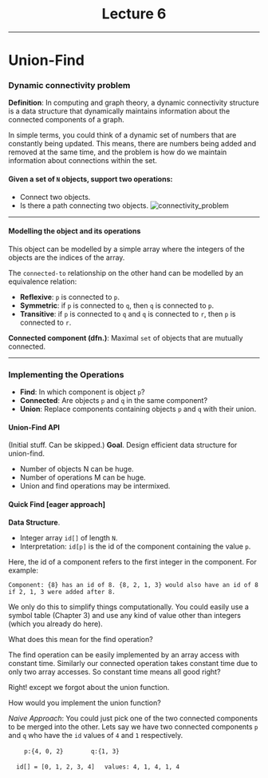﻿# <center>Lecture 6</center>
---
# Union-Find
### Dynamic connectivity problem

__Definition__: In computing and graph theory, a dynamic connectivity structure is a data structure that dynamically maintains information about the connected components of a graph.

In simple terms, you could think of a dynamic set of numbers that are constantly being 
updated. This means, there are numbers being added and removed at the same time, and the problem is how do we maintain information about connections within the set.

#### Given a set of `N` objects, support two operations:
- Connect two objects.
- Is there a path connecting two objects.
![connectivity_problem][sl1]

---
#### Modelling the object and its operations

This object can be modelled by a simple array where the integers of the objects are the indices of the array.

The `connected-to` relationship on the other hand can be modelled by an equivalence relation:
- **Reflexive**: `p` is connected to `p`.
- **Symmetric**: if `p` is connected to `q`, then `q` is connected to `p`.
- **Transitive**: if `p` is connected to `q` and `q` is connected to `r`, then `p` is connected to `r`.

__Connected component (dfn.)__: Maximal `set` of objects that are mutually connected.
<insert picture of connected components>

---
### Implementing the Operations

- __Find__: In which component is object `p`?
- __Connected__: Are objects `p` and `q` in the same component?
- __Union__: Replace components containing objects `p` and `q` with their union.

#### Union-Find API

(Initial stuff. Can be skipped.)
**Goal**. Design efficient data structure for union-find.
- Number of objects N can be huge.
- Number of operations M can be huge.
- Union and find operations may be intermixed.
#### Quick Find [eager approach]
**Data Structure**.
- Integer array `id[]` of length `N`.
- Interpretation: `id[p]` is the id of the component containing the value `p`.

Here, the id of a component refers to the first integer in the component. For example:

	Component: {8} has an id of 8. {8, 2, 1, 3} would also have an id of 8 if 2, 1, 3 were added after 8.
We only do this to simplify things computationally. You could easily use a symbol table (Chapter 3) and use any kind of value other than integers (which you already do here).

What does this mean for the find operation?

The find operation can be easily implemented by an array access with constant time. Similarly our connected operation takes constant time due to only two array accesses. So constant time means all good right?

Right! except we forgot about the union function.

How would you implement the union function?

_Naive Approach_: You could just pick one of the two connected components to be merged into the other. Lets say we have two connected components `p` and `q` who have the `id` values of `4` and `1` respectively.

&nbsp;&nbsp;&nbsp;&nbsp;&nbsp;&nbsp;&nbsp;&nbsp;`p:{4, 0, 2}` &nbsp;&nbsp;&nbsp;&nbsp;&nbsp;&nbsp;&nbsp;&nbsp;&nbsp;&nbsp;&nbsp;&nbsp; `q:{1, 3}`

&nbsp;&nbsp;&nbsp;&nbsp;`id[] = [0, 1, 2, 3, 4]`
&nbsp;&nbsp;&nbsp;&nbsp;`values: 4, 1, 4, 1, 4`

[sl1]: /a/raw/b/algos.png "Order of Growth - Runtimes"
